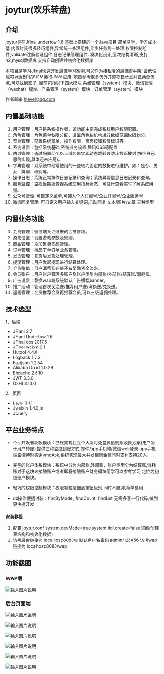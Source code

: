 # joytur(欢乐转盘)

## 介绍

joytur是在Jfinal undertow 1.6 基础上搭建的一个Java项目 简单易学，学习成本低
内置封装很多轻巧组件,异常统一处理组件,异步任务统一处理,权限控制组件,validate注解验证组件,日志记录管理组件.
模块化设计,层次结构清晰,支持h2,mysql数据库,支持自动创建并初始化数据库

本项目是学习Jfinal快速开发最佳学习案例,可以作为接私活的最佳脚手架! 最低性能可以达到1核512M运行JAVA应用.
项目参考很多优秀开源项目优点并且集合优点,可以找到影子, 目前包括以下四大模块
系统管理（system）模块、微信管理（wechat）模块、产品管理（system）模块、订单管理（system）模块

作者邮箱 hlevel@qq.com  

## 内置基础功能

1.	用户管理：用户是系统操作者，该功能主要完成系统用户权限配置。
2.	角色管理：角色菜单权限分配、设置角色按机构进行数据范围权限划分。
3.	菜单管理：配置系统菜单，操作权限，页面按钮权限标识等。
4.	系统设置：包括系统基础,系统业务设置,腾讯OSS等配置
5.	防封管理：通过配置两个以上域名来实现动态跳转来防止投诉被封(按照自己思路实现,具体还未应用)。
6.	字典管理：对系统中经常使用的一些较为固定的数据进行维护，如：是否、男女、类别、级别等。
7.	操作日志：系统正常操作日志记录和查询；系统异常信息日志记录和查询。
8.	服务监控：监视当期服务器系统使用指标状态，可进行查看实时了解系统用量。
9.  公众号管理: 可自定义菜单,可接入个人订阅号/企业订阅号/企业服务号
10. 微信回复管理: 可自定义用户输入关键词,自动回复 文本/图片/文章 三种类型

## 内置业务功能

1.	会员管理：微信端关注过来的会员管理。
2.	游戏设置：设置游戏参数及规则。
3.	商品管理：添加售卖商品管理。
4.	订单管理：商品下单订单业务管理。
5.	发货管理：拿货后发货处理管理。
6.	提现管理：用户发起提现进行结算处理。
7.	会员账单：用户消费及充值还有奖励资金流水。
8.	会员账户：用户账户管理多账户及账户类型内部账/外部账/结算账/消耗账。
9.	广告设置：替换wap端系统默认广告横幅banner。
10.	推广活动：管理首次关注送/推荐用户送/满额送/兑换送。
11.	返佣管理：会员推荐会员再推荐会员,可以三级返佣处理。


## 技术选型

1、后端

* JFianl 3.7   
* JFianl Undertow 1.6
* JFinal cos 2017.5
* JFinal weixin 2.1
* Hutool 4.4.0
* Logback 1.2.3
* Fastjson 1.2.54
* Alibaba Druid 1.0.29
* Ehcache 2.6.10
* JWT 3.3.0
* OSHI 3.13.0

2、页面

* Layui 3.1.1
* Jweixin 1.4.0.js
* JQuery

## 平台业务特点

* 个人开发者收款模块：已经实现独立个人及时免签微信到账收款方案(用户对于用户转账),提供三种监控到账方式,邮件/app手机端/微信web登录
app手机端监控特别感谢[vmqApk](https://github.com/szvone/vmqApk),系统实现最大并发相同金额同时支付支持20人。

* 完整的账户体系模块：系统中分为内部账,外部账、账户类型分为结算账,消耗账对于这块未接触账户或者即将接触账户财务模块同学可以参考学习
定位为初级账户模块。

* 轻巧的权限控制模块：权限颗粒精细到按钮级别,同时不臃肿,简单易用

* db操作便捷封装：findByModel, findCount, findList 无需多写一行代码,做到更快捷开发


#### 安装教程

1. 配置 joytur.conf  system.devMode=true   system.ddl.create=false(自动创建表结构和初始化数据)
2. 访问后台链接为 localhost:8080/a  默认用户名密码 admin/123456    访问wap链接为 localhost:8080/wap

## 功能截图

### WAP端
![输入图片说明](https://gitee.com/hlevel/joytur/raw/master/screenshot/wap_1.png "手机wap端")

### 后台页面端

![输入图片说明](https://gitee.com/hlevel/joytur/raw/master/screenshot/web_1.png "后台app收款监控")

![输入图片说明](https://gitee.com/hlevel/joytur/raw/master/screenshot/web_2.png "公众号菜单配置")

![输入图片说明](https://gitee.com/hlevel/joytur/raw/master/screenshot/web_3.png "系统字典管理")

![输入图片说明](https://gitee.com/hlevel/joytur/raw/master/screenshot/web_4.png "系统资金流水")

![输入图片说明](https://gitee.com/hlevel/joytur/raw/master/screenshot/web_5.png "系统操作日志")

![输入图片说明](https://gitee.com/hlevel/joytur/raw/master/screenshot/web_6.png "服务器监控")
